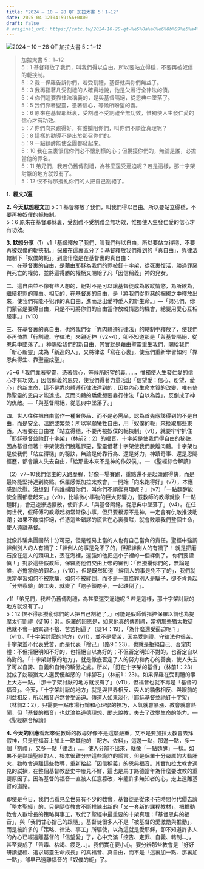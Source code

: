 ```yaml
---
title: "2024 – 10 – 28 QT 加拉太書 5：1~12"
date: 2025-04-12T04:59:56+0800
draft: false
# original_url: https://cmtc.tw/2024-10-28-qt-%e5%8a%a0%e6%8b%89%e5%a4%aa%e6%9b%b8-5%ef%bc%9a112
---
```


![2024 – 10 – 28 QT 加拉太書 5：1~12](/images/qt.jpg  "2024 – 10 – 28 QT 加拉太書 5：1~12")

> 加拉太書 5：1~12  
> 5：1 基督釋放了我們，叫我們得以自由。所以要站立得穩，不要再被奴僕的軛挾制。  
> 5：2 我－保羅告訴你們，若受割禮，基督就與你們無益了。  
> 5：3 我再指著凡受割禮的人確實地說，他是欠著行全律法的債。  
> 5：4 你們這要靠律法稱義的，是與基督隔絕，從恩典中墜落了。  
> 5：5 我們靠著聖靈，憑著信心，等候所盼望的義。  
> 5：6 原來在基督耶穌裏，受割禮不受割禮全無功效，惟獨使人生發仁愛的信心才有功效。  
> 5：7 你們向來跑得好，有誰攔阻你們，叫你們不順從真理呢？  
> 5：8 這樣的勸導不是出於那召你們的。  
> 5：9 一點麵酵能使全團都發起來。  
> 5：10 我在主裏很信你們必不懷別樣的心；但攪擾你們的，無論是誰，必擔當他的罪名。  
> 5：11 弟兄們，我若仍舊傳割禮，為甚麼還受逼迫呢？若是這樣，那十字架討厭的地方就沒有了。  
> 5：12 恨不得那攪亂你們的人把自己割絕了。

**1.  經文3遍**

**2. 今天默想經文**加 5：1 基督釋放了我們，叫我們得以自由。所以要站立得穩，不要再被奴僕的軛挾制。  
5：6 原來在基督耶穌裏，受割禮不受割禮全無功效，惟獨使人生發仁愛的信心才有功效。

**3. 默想分享**（1）v1「基督釋放了我們，叫我們得以自由。所以要站立得穩，不要再被奴僕的軛挾制。」保羅在這裏區分了：基督釋放我們得到的「真自由」，與律法轄制下「奴僕的軛」。到底什麼是在基督裏的真自由：  
一、在基督裏的自由，是藉由耶穌為我們的罪被釘十字架，從死裏復活，勝過罪惡與死亡的權勢，並將這得勝的權柄又賜給了凡「因信稱義」神的兒女。

二、這自由並不像有些人想的，絕對不是可以讓基督徒成為放縱情慾，為所欲為，繼續犯罪的理由。相反的，在基督裏的自由，是「將我們從罪惡的捆綁之中釋放出來，使我們有能不犯罪的真自由，進而活出愛神愛人的新生命。」—「弟兄們，你們蒙召是要得自由，只是不可將你們的自由當作放縱情慾的機會，總要用愛心互相服事。」（v13）

三、在基督裏的真自由，也將我們從「靠肉體遵行律法」的轄制中釋放了，使我們不再倚靠「行割禮、守律法」來親近神（v2~4），卻不知道那是「與基督隔絕，從恩典中墜落了。」神賜給我們的新自由，其實就是藉由聖靈重生我們，賜給我們「新心新靈」成為「新造的人」，又將律法「寫在心裏」，使我們重新學習如何「靠恩典得生、靠聖靈成聖」。

v5~6「我們靠著聖靈，憑著信心，等候所盼望的義……，惟獨使人生發仁愛的信心才有功效。」因信稱義的恩典，使我們得著力量活出「信望愛：信心、盼望、愛心」的新生命，這不是靠肉體遵行律法達到的，因為內心生命本質的改變，唯有倚靠聖靈的恩典才能達成。反而肉體的驕傲想要靠行律法「自以為義」，反倒成了神的仇敵。—「與基督隔絕，從恩典中墜落了。」

四、世人往往把自由當作一種奢侈品、而不是必需品，認為首先應該得到的不是自由，而是安全、溫飽或繁榮；所以寧願犧牲自由，用「奴僕的軛」來換取那些東西。人若要在自由裡「站立得穩，不要再被奴僕的軛挾制」（v1），就要牢牢抓住「耶穌基督並祂釘十字架」（林前2：2）的福音。十字架是使我們得自由的秘訣，因為基督借著十字架使我們脫離罪惡，聖靈借著十字架使我們脫離肉體。十字架也是使我們「站立得穩」的秘訣，無論是倚靠行為、還是努力，神蹟奇事、還是恩賜經歷，都會讓人失去自由，「給那些本來不是神的作奴僕」。— 《聖經綜合解讀》

（2）v7~10我們信主的天路歷程，好像一場賽跑，重點還不是起頭跑得快，而是最終能堅持達到終點。保羅感慨加拉太教會，一開始「向來跑得好」（v7），本應感到欣慰。沒想到「有誰攔阻你們，叫你們不順從真理呢？」（v7）「一點麵酵能使全團都發起來。」（v9），比喻微小事物的巨大影響力，假教師的教導就像「一點麵酵」，會迅速滲透擴散，使許多人「與基督隔絕，從恩典中墜落了」（v4）。在任何世代，假師傅的教導起初常常像小事，但只要根源不是神，一定會有仇敵推波助瀾；如果不敵擋拒絕，任憑這些錯謬的謊言在心裏發酵，就會敗壞我們整個生命，使人遠離基督。

就像詐騙集團固然十分可惡，但是輕易上當的人也有自己當負的責任。聖經中強調絆倒別人的人有禍了：「絆倒人的事是免不了的，但那絆倒人的有禍了！ 就是把磨石拴在這人的頸項上，丟在海裡，還強如他把這小子裡的一個絆倒了。 你們要謹慎！」對於這些假教師，保羅將他們交由上帝的審判：「但攪擾你們的，無論是誰，必擔當他的罪名。」（v10）。但是既然知道「絆倒人的事是免不了的」，我們就應當學習如何不被欺騙，如何不被絆倒，而不是一直怪罪別人是騙子，卻不肯負起「分辨察驗」的工夫，就變了「瞎子領瞎子，一起跌倒了」。

v11「弟兄們，我若仍舊傳割禮，為甚麼還受逼迫呢？若是這樣，那十字架討厭的地方就沒有了。」  
5：12 恨不得那攪亂你們的人把自己割絕了。」可能是假師傅指控保羅以前也為提摩太行割禮（徒16：3）。保羅的回應是，如果他真的傳割禮，當初那些猶太教徒也就不會一路緊追不捨、苦苦相逼了（徒14：19），「為什麼還受逼迫呢？」（v11）。「十字架討厭的地方」（v11），並不是受苦，因為受割禮、守律法也很苦。十字架並不代表受苦，而是代表「捨己」（路9：23），也就是拒絕自己、否定肉體：不但拒絕明知不好的，也拒絕自以為好的；不但否定明知不對的，也否定自以為對的。「十字架討厭的地方」，就是徹底否定了人的努力和內心的善良，使人失去了可以自誇、自義和自恃的驕傲之處。所以，「釘在十字架的基督」（林前1：23）就成了妨礙猶太人選民優越感的「絆腳石」（林前1：23）。如果保羅在受割禮的事上大方一點，「那十字架討厭的地方就沒有了」（v11），但福音也就不再是「基督的福音」。今天，「十字架討厭的地方」就是與世界相反、與人的驕傲相反、與眼前的利益相反，所以福音必然會受逼迫。傳道人如果淡化「耶穌基督並祂釘十字架」（林前2：2），只需要一點市場行銷和心理學的技巧，人氣就會暴漲、教會就會熱鬧，但「基督的福音」也就淪為道德理想、勵志說教，失去了改變生命的能力。— 《聖經綜合解讀》

**4. 今天的回應**看起來假教師的教導好像不是這麼嚴重，又不是要加拉太教會去拜假神，只是在福音上加上一點其他的「配方、佐料」，這邊一點，那邊一點，多一個「割禮」，又多一點「律法」…，使人分辨不出來，就像「一點麵酵」一樣。如果不是熟讀聖經的人，根本很難分辨這些詭詐的謊言。但是保羅十分嚴厲的大動肝火，勸教會遠離這些教導，重新拾起「因信稱義」的恩典福音。其實加拉太教會遇見的試探，在整個基督教歷史中屢見不鮮，這也是馬丁路德當年為什麼要改教的重要原因了。因為基督的福音一直被人任意篡改，牢籠許多無知者的心，走上遠離基督的道路。

即使是今日，我們也看見全世界有不少的教會，基督徒是從來不花時間付代價去讀「整本聖經」的，只是隨從教會不斷推陳出新的「又一套新的課程教材」，把推動教會人數增長的策略與事工，取代了聖經中最重要的十架真理：「基督恩典的福音」，與「我們甘心捨己的跟隨」。基督徒很多人不是「被基督的愛激勵與推動」，而是被許多的「策略、律法、事工」所驅使，以為這就是愛耶穌，卻不知道許多人的內心已經遠離基督的「信望愛」了，心中充滿「控告、定罪、自義、轄制…」，甚至變成了「苦毒、枯竭、疲乏…」。我們實在要小心，要分辨那些教會是「好好研讀聖經、追求屬靈生命成長」的真福音、真自由，而不是「這裏加一點、那裏加一點」，卻早已遠離福音的「奴僕的軛」了。